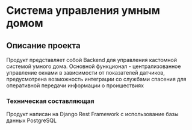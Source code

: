 # Система управления умным домом


## Описание проекта
Продукт представляет собой Backend для управления кастомной системой умного дома.
Основной функционал - централизованное управление окнами в зависимости от показателей датчиков,
предусмотрена возможность интеграции со службами спасения для оперативной передачи информации о проишествиях

### Техническая составляющая
Продукт написан на Django Rest Framework с использование базы данных PostgreSQL
